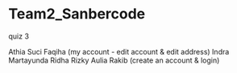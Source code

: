 # Team2_Sanbercode
quiz 3

Athia Suci Faqiha (my account - edit account & edit address)
Indra  Martayunda
Ridha 
Rizky Aulia Rakib (create an account & login)

